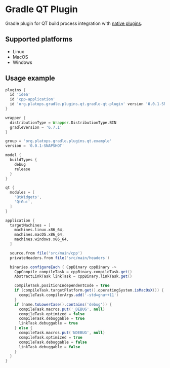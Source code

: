 # Gradle QT Plugin

Gradle plugin for QT build process integration with
 [native plugins](https://docs.gradle.org/current/userguide/native_software.html).

## Supported platforms
- Linux
- MacOS
- Windows

## Usage example
```groovy
plugins {
  id 'idea'
  id 'cpp-application'
  id 'org.platops.gradle.plugins.qt.gradle-qt-plugin' version '0.0.1-SNAPSHOT'
}

wrapper {
  distributionType = Wrapper.DistributionType.BIN
  gradleVersion = '6.7.1'
}

group = 'org.platops.gradle.plugins.qt.example'
version = '0.0.1-SNAPSHOT'

model {
  buildTypes {
    debug
    release
  }
}

qt {
  modules = [
    'QtWidgets',
    'QtGui',
  ]
}

application {
  targetMachines = [
    machines.linux.x86_64,
    machines.macOS.x86_64,
    machines.windows.x86_64,
  ]

  source.from file('src/main/cpp')
  privateHeaders.from file('src/main/headers')

  binaries.configureEach { CppBinary cppBinary ->
    CppCompile compileTask = cppBinary.compileTask.get()
    AbstractLinkTask linkTask = cppBinary.linkTask.get()

    compileTask.positionIndependentCode = true
    if (compileTask.targetPlatform.get().operatingSystem.isMacOsX()) {
      compileTask.compilerArgs.add('-std=gnu++11')
    }
    if (name.toLowerCase().contains('debug')) {
      compileTask.macros.put('_DEBUG', null)
      compileTask.optimized = false
      compileTask.debuggable = true
      linkTask.debuggable = true
    } else {
      compileTask.macros.put('NDEBUG', null)
      compileTask.optimized = true
      compileTask.debuggable = false
      linkTask.debuggable = false
    }
  }
}
```
